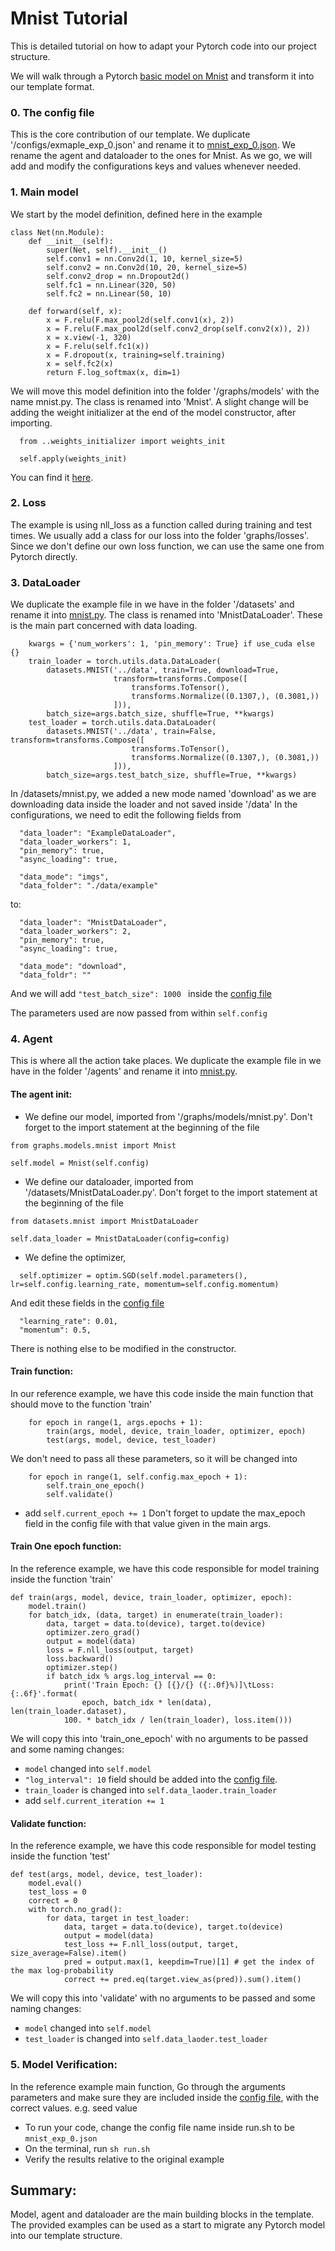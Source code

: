 # Mnist Tutorial
This is detailed tutorial on how to adapt your Pytorch code into our project structure.

We will walk through a Pytorch [basic model on Mnist](https://github.com/pytorch/examples/blob/master/mnist/main.py) and transform it into our template format.

### 0. The config file
This is the core contribution of our template. We duplicate '/configs/exmaple_exp_0.json' and rename it to [mnist_exp_0.json](https://github.com/moemen95/PyTorch-Project-Template/blob/master/configs/mnist_exp_0.json).
We rename the agent and dataloader to the ones for Mnist. As we go, we will add and modify the configurations keys and values whenever needed.


### 1. Main model

We start by the model definition, defined here in the example

```
class Net(nn.Module):
    def __init__(self):
        super(Net, self).__init__()
        self.conv1 = nn.Conv2d(1, 10, kernel_size=5)
        self.conv2 = nn.Conv2d(10, 20, kernel_size=5)
        self.conv2_drop = nn.Dropout2d()
        self.fc1 = nn.Linear(320, 50)
        self.fc2 = nn.Linear(50, 10)

    def forward(self, x):
        x = F.relu(F.max_pool2d(self.conv1(x), 2))
        x = F.relu(F.max_pool2d(self.conv2_drop(self.conv2(x)), 2))
        x = x.view(-1, 320)
        x = F.relu(self.fc1(x))
        x = F.dropout(x, training=self.training)
        x = self.fc2(x)
        return F.log_softmax(x, dim=1)
```
We will move this model definition into the folder '/graphs/models' with the name mnist.py. The class is renamed into 'Mnist'.
A slight change will be adding the weight initializer at the end of the model constructor, after importing.
```
  from ..weights_initializer import weights_init

  self.apply(weights_init)
```
You can find it [here](https://github.com/moemen95/PyTorch-Project-Template/blob/master/graphs/models/mnist.py).


### 2. Loss
The example is using nll_loss as a function called during training and test times. We usually add a class for our loss into the folder 'graphs/losses'.
Since we don't define our own loss function, we can use the same one from Pytorch directly.


### 3. DataLoader
We duplicate the example file in we have in the folder '/datasets' and rename it into [mnist.py](https://github.com/moemen95/PyTorch-Project-Template/blob/master/datasets/mnist.py). The class is renamed into 'MnistDataLoader'.
These is the main part concerned with data loading.
```
    kwargs = {'num_workers': 1, 'pin_memory': True} if use_cuda else {}
    train_loader = torch.utils.data.DataLoader(
        datasets.MNIST('../data', train=True, download=True,
                       transform=transforms.Compose([
                           transforms.ToTensor(),
                           transforms.Normalize((0.1307,), (0.3081,))
                       ])),
        batch_size=args.batch_size, shuffle=True, **kwargs)
    test_loader = torch.utils.data.DataLoader(
        datasets.MNIST('../data', train=False, transform=transforms.Compose([
                           transforms.ToTensor(),
                           transforms.Normalize((0.1307,), (0.3081,))
                       ])),
        batch_size=args.test_batch_size, shuffle=True, **kwargs)
```
In /datasets/mnist.py, we added a new mode named 'download' as we are downloading data inside the loader and not saved inside '/data'
In the configurations, we need to edit the following fields from
```
  "data_loader": "ExampleDataLoader",
  "data_loader_workers": 1,
  "pin_memory": true,
  "async_loading": true,

  "data_mode": "imgs",
  "data_folder": "./data/example"
```
to:
```
  "data_loader": "MnistDataLoader",
  "data_loader_workers": 2,
  "pin_memory": true,
  "async_loading": true,

  "data_mode": "download",
  "data_foldr": ""
```
And we will add ```"test_batch_size": 1000 ``` inside the [config file]((https://github.com/moemen95/PyTorch-Project-Template/blob/master/configs/mnist_exp_0.json))

The parameters used are now passed from within ``` self.config ```


### 4. Agent
This is where all the action take places. We duplicate the example file in we have in the folder '/agents' and rename it into [mnist.py](https://github.com/moemen95/PyTorch-Project-Template/blob/master/agents/mnist.py).
#### The agent init:
- We define our model, imported from '/graphs/models/mnist.py'. Don't forget to the import statement at the beginning of the file
```
from graphs.models.mnist import Mnist

self.model = Mnist(self.config)
```
- We define our dataloader, imported from '/datasets/MnistDataLoader.py'. Don't forget to the import statement at the beginning of the file

```
from datasets.mnist import MnistDataLoader

self.data_loader = MnistDataLoader(config=config)
```
- We define the optimizer,
```
  self.optimizer = optim.SGD(self.model.parameters(), lr=self.config.learning_rate, momentum=self.config.momentum)

```
And edit these fields in the [config file](https://github.com/moemen95/PyTorch-Project-Template/blob/master/configs/mnist_exp_0.json)
```
  "learning_rate": 0.01,
  "momentum": 0.5,
```
There is nothing else to be modified in the constructor.
#### Train function:
In our reference example, we have this code inside the main function that should move to the function 'train'
```
    for epoch in range(1, args.epochs + 1):
        train(args, model, device, train_loader, optimizer, epoch)
        test(args, model, device, test_loader)
```
We don't need to pass all these parameters, so it will be changed into
```
    for epoch in range(1, self.config.max_epoch + 1):
        self.train_one_epoch()
        self.validate()
```
- add ``` self.current_epoch += 1 ```
Don't forget to update the max_epoch field in the config file with that value given in the main args.

#### Train One epoch function:
In the reference example, we have this code responsible for model training inside the function 'train'

```
def train(args, model, device, train_loader, optimizer, epoch):
    model.train()
    for batch_idx, (data, target) in enumerate(train_loader):
        data, target = data.to(device), target.to(device)
        optimizer.zero_grad()
        output = model(data)
        loss = F.nll_loss(output, target)
        loss.backward()
        optimizer.step()
        if batch_idx % args.log_interval == 0:
            print('Train Epoch: {} [{}/{} ({:.0f}%)]\tLoss: {:.6f}'.format(
                epoch, batch_idx * len(data), len(train_loader.dataset),
            100. * batch_idx / len(train_loader), loss.item()))
```

We will copy this into 'train_one_epoch' with no arguments to be passed and some naming changes:
- ```model``` changed into ``` self.model ```
- ``` "log_interval": 10 ``` field should be added into the [config file](https://github.com/moemen95/PyTorch-Project-Template/blob/master/configs/mnist_exp_0.json).
- ``` train_loader ``` is changed into ``` self.data_laoder.train_loader ```
- add ``` self.current_iteration += 1 ```

#### Validate function:

In the reference example, we have this code responsible for model testing inside the function 'test'

```
def test(args, model, device, test_loader):
    model.eval()
    test_loss = 0
    correct = 0
    with torch.no_grad():
        for data, target in test_loader:
            data, target = data.to(device), target.to(device)
            output = model(data)
            test_loss += F.nll_loss(output, target, size_average=False).item()
            pred = output.max(1, keepdim=True)[1] # get the index of the max log-probability
            correct += pred.eq(target.view_as(pred)).sum().item()
```

We will copy this into 'validate' with no arguments to be passed and some naming changes:

- ```model``` changed into ``` self.model ```
- ``` test_loader ``` is changed into ``` self.data_laoder.test_loader ```

### 5. Model Verification:

In the reference example main function, Go through the arguments parameters and make sure they are included inside the [config file](https://github.com/moemen95/PyTorch-Project-Template/blob/master/configs/mnist_exp_0.json), with the correct values.
e.g. seed value

- To run your code, change the config file name inside run.sh to be ``` mnist_exp_0.json ```
- On the terminal, run ``` sh run.sh ```
- Verify the results relative to the original example

## Summary:
Model, agent and dataloader are the main building blocks in the template. The provided examples can be used as a start to migrate any Pytorch model into our template structure.
